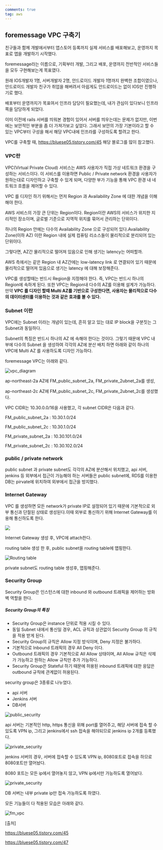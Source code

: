 ```yaml
---
comments: true
tag: aws
---
```




## foremessage VPC 구축기

친구들과 함께 개발에서부터 앱스토어 등록까지 실제 서비스를 배포해보고, 운영까지 목표로 앱을 개발하기 시작했다.

foremessage라는 이름으로, 기획부터 개발, 그리고 배포, 운영까지 전반적인 서비스들을 모두 구현해보는게 목표였다.

원래 IOS개발자 1명, 서버개발자 2명, 안드로이드 개발자 1명까지 완벽한 조합이였으나, 안드로이드 개발자 친구가 취업을 해버려서 아쉽게도 안드로이드는 없이 IOS만 진행하기로 했다.

배포부터 운영까지가 목표여서 인프라 담당이 필요했는데, 내가 관심이 있다보니 인프라쪽을 담당하게 되었다.

이미 이전에 rails 서버를 띄워본 경험이 있어서 서버를 띄우는데는 문제가 없지만, 이번에는 보안적인 부분을 좀 더 가져가보고 싶었다. 그래서 보안의 가장 기본이라고 할 수 있는 VPC부터 구성을 해서 해당 VPC내에 인프라를 구성하도록 할려고 한다.

VPC를 구축할 때,  https://bluese05.tistory.com/45 해당 블로그를 많이 참고했다.



### VPC란

 VPC(Virtual Private Cloud) 서비스는 AWS 사용자가 직접 가상 네트워크 환경을 구성하는 서비스이다. 이 서비스를 이용하면 Public / Private network 환경을 사용자가 원하는대로 디자인하고 구축할 수 있게 되며, 다양한 부가 기능을 통해 VPC 환경 내 네트워크 흐름을 제어할 수 있다. 

VPC 를 디자인 하기 위해서는 먼저 Region 과 Availability Zone 에 대한 개념을 이해해야 한다. 

AWS 서비스의 가장 큰 단위는 Region이다. Region이란 AWS의 서비스가 위치한 지리적인 장소이며, 글로벌 기준으로 지역적 위치를 묶어서 관리하는 단위이다.

하나의 Region 안에는 다수의 Availability Zone 으로 구성되어 있다.Availability Zone(이하 AZ) 이란 Region 내에 실제 컴퓨팅 리소스들이 물리적으로 분리되어 있는 단위이다. 

 그렇다면, AZ간 물리적으로 떨어져 있음으로 인해 생기는 latency는 어떠할까.

 AWS 측에서는 같은 Region 내 AZ간에는 low-latency link 로 연결되어 있기 때문에 물리적으로 떨어져 있음으로 생기는 latency 에 대해 보장해준다. 

VPC를 생성할때는 반드시 Region을 지정해야 한다. 즉, VPC는 반드시 하나의 Region에 속하게 된다. 또한 VPC는 Region내 다수의 AZ를 이용해 설계가 가능하다.  만약 **VPC 를 디자인 할때 Multi AZ를 기반으로 구성한다면, 사용자는 물리적으로 다수의 데이터센터를 이용하는 것과 같은 효과를 볼 수 있다.** 



### Subnet 이란

VPC에는 Subnet 이라는 개념이 있는데, 흔히 알고 있는 대로 IP block을 구분짓는 그 Subnet과 동일하다. 

Subnet의 특징은 반드시 하나의 AZ 에 속해야 한다는 것이다. 그렇기 때문에 VPC 내부에 다수의 Subnet 을 생성하여 각각의 AZ에 분산 배치 하면 아래와 같이 하나의 VPC에 Multi AZ 를 사용하도록 디자인 가능하다. 

foremessage VPC는 아래와 같다.

![vpc_diagram](../assets/images/VPC_diagram.png)

ap-northeast-2a AZ에 FM_public_subnet_2a, FM_private_2ubnet_2a를 생성,

ap-northeast-2c AZ에 FM_public_subnet_2c, FM_private_2ubnet_2c를 생성했다.



VPC CIDR는 10.30.0.0/16을 사용했고,  각 subnet CIDR은 다음과 같다.

FM_public_subnet_2a : 10.30.1.0/24

FM_public_subnet_2c : 10.30.1.0/24

FM_private_subnet_2a : 10.30.101.0/24

FM_private_subnet_2c : 10.30.102.0/24



### public / private network 

public subnet 과 private subnet도 각각의 AZ에 분산해서 위치했고,  api 서버, jenkins 등 외부에서 접근이 가능해야 하는 서버들은 public subnet에,  RDS를 이용한 DB는 pirvate에 위치하여 외부에서 접근을 방지했다.



### Internet Gateway

VPC 를 생성하면 모든 network가 private IP로 설정되어 있기 때문에 기본적으로 외부 통신과 단절된 상태로 생성된다.이때 외부로 통신하기 위해 Internet Gateway를 이용해 통신하도록 한다. 

![](../assets/images/IGW.png)

Internet Gateway 생성 후, VPC에 attach한다.

routing table 생성 한 후, public subnet을 routing table에 맵핑한다.

![Routing table](../assets/images/routing_table.png)

private subnet도 routing table 생성후, 맵핑해준다.



### Security Group

Security Group은 인스턴스에 대한 inbound 와 outbound 트래픽을 제어하는 방화벽 역할을 한다. 



##### Security Group의 특징

- Security Group은 instance 단위로 적용 시킬 수 있다. 
- 동일 Subnet 내에서 통신일 경우, ACL 규칙과 상관없이 Security Group 의 규칙을 적용 받게 된다. 
- Security Group의 규칙은 Allow 지정 방식이며, Deny 지정은 불가하다.
- 기본적으로 Inbound 트래픽의 경우 All Deny 이다. 
- Outbound 트래픽의 경우 기본적으로 All Allow 상태이며, All Allow 규칙은 삭제가 가능하고 원하는 Allow 규칙만 추가 가능하다.
- Security Group은 Stateful 하기 때문에 허용된 inbound 트래픽에 대한 응답은 outbound 규칙에 관계없이 허용된다. 



security group은 3종류로 나누었다. 

- api 서버
- Jenkins 서버
- DB서버

![public_security](../assets/images/public_security_group.png)

api 서버는 기본적인 http, https 통신을 위해 port를 열어주고, 해당 서버에 접속 할 수 있도록 VPN ip, 그리고 jenkins에서 ssh 접속을 해야되므로 jenkins ip 2개를 등록했다.



![private_security](../assets/images/jenkins_security_group.png)

jenkins 서버의 경우, 서버에 접속할 수 있도록 VPN ip, 8080포트로 접속을 하므로 8080포트만 열어놨다.

8080 포트는 모든 ip에서 열어놓지 않고, VPN ip에서만 가능하도록 열어놨다.





![private_security](../assets/images/private_security_group.png)

DB 서버는 내부 private ip만 접속 가능하도록 하였다.



모든 기능들이 다 적용된 모습은 아래와 같다.

![fm_vpc](../assets/images/FM_diagram.png)





[출처]

 https://bluese05.tistory.com/45 

https://bluese05.tistory.com/47